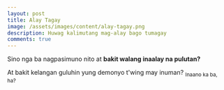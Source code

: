 ```yaml
---
layout: post
title: Alay Tagay
image: /assets/images/content/alay-tagay.png
description: Huwag kalimutang mag-alay bago tumagay
comments: true
---
```


Sino nga ba nagpasimuno nito at **bakit walang inaalay na pulutan?**

At bakit kelangan guluhin yung demonyo t'wing may inuman? <sub>Inaano ka ba, ha?</sub>